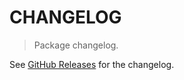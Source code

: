 # CHANGELOG

> Package changelog.

See [GitHub Releases](https://github.com/stdlib-js/complex-reviver-float64/releases) for the changelog.